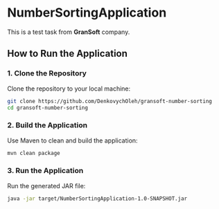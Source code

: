 # NumberSortingApplication

This is a test task from **GranSoft** company.
## How to Run the Application

### 1. Clone the Repository
Clone the repository to your local machine:
```bash
git clone https://github.com/DenkovychOleh/gransoft-number-sorting
cd gransoft-number-sorting
```

### 2. Build the Application
Use Maven to clean and build the application:
```bash
mvn clean package
```

### 3. Run the Application
Run the generated JAR file:
```bash
java -jar target/NumberSortingApplication-1.0-SNAPSHOT.jar
```